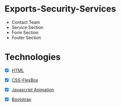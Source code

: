# Exports-Security-Services

- Contact Team
- Service Section
- Form Section
- Footer Section

# Technologies


- [x] [HTML](https://www.w3docs.com/snippets/html/html5-page-structure.html)
- [x] [CSS-FlexBox](https://developer.mozilla.org/en-US/docs/Web/CSS/CSS_Flexible_Box_Layout/Basic_Concepts_of_Flexbox)
- [x] [Javascript Animation](https://animejs.com/)
- [x] [Bootstrap](https://getbootstrap.com/docs/5.0/getting-started/introduction/)




